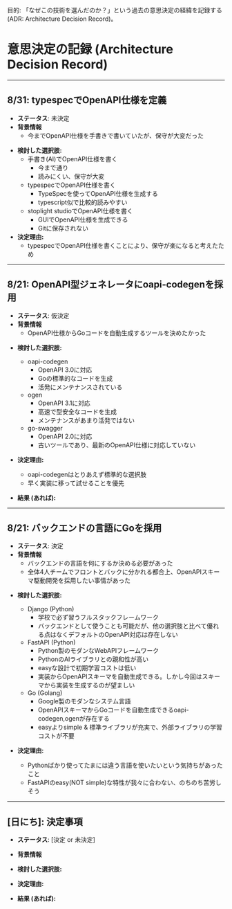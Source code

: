 目的: 「なぜこの技術を選んだのか？」という過去の意思決定の経緯を記録する (ADR: Architecture Decision Record)。
# 意思決定の記録 (Architecture Decision Record)
---

## 8/31: typespecでOpenAPI仕様を定義
- **ステータス**: 未決定
- **背景情報**
  - 今までOpenAPI仕様を手書きで書いていたが、保守が大変だった

* **検討した選択肢:**
  - 手書き(AI)でOpenAPI仕様を書く
    - 今まで通り
    - 読みにくい、保守が大変
  - typespecでOpenAPI仕様を書く
    - TypeSpecを使ってOpenAPI仕様を生成する
    - typescript似で比較的読みやすい
  - stoplight studioでOpenAPI仕様を書く
    - GUIでOpenAPI仕様を生成できる
    - Gitに保存されない
* **決定理由:**
  - typespecでOpenAPI仕様を書くことにより、保守が楽になると考えたため
---

## 8/21: OpenAPI型ジェネレータにoapi-codegenを採用
- **ステータス**: 仮決定
- **背景情報**
  - OpenAPI仕様からGoコードを自動生成するツールを決めたかった

* **検討した選択肢:**
  - oapi-codegen
    - OpenAPI 3.0に対応
    - Goの標準的なコードを生成
    - 活発にメンテナンスされている
  - ogen
    - OpenAPI 3.1に対応
    - 高速で型安全なコードを生成
    - メンテナンスがあまり活発ではない
  - go-swagger
    - OpenAPI 2.0に対応
    - 古いツールであり、最新のOpenAPI仕様に対応していない
* **決定理由:**
  - oapi-codegenはとりあえず標準的な選択肢
  - 早く実装に移って試せることを優先

* **結果 (あれば):**
---

## 8/21: バックエンドの言語にGoを採用
- **ステータス**: 決定
- **背景情報**
  - バックエンドの言語を何にするか決める必要があった
  - 全体4人チームでフロントとバックに分かれる都合上、OpenAPIスキーマ駆動開発を採用したい事情があった

* **検討した選択肢:**
  - Django (Python)
    - 学校で必ず習うフルスタックフレームワーク
    - バックエンドとして使うことも可能だが、他の選択肢と比べて優れる点はなくデフォルトのOpenAPI対応は存在しない
  - FastAPI (Python)
    - Python製のモダンなWebAPIフレームワーク
    - PythonのAIライブラリとの親和性が高い
    - easyな設計で初期学習コストは低い
    - 実装からOpenAPIスキーマを自動生成できる。しかし今回はスキーマから実装を生成するのが望ましい
  - Go (Golang)
    - Google製のモダンなシステム言語
    - OpenAPIスキーマからGoコードを自動生成できるoapi-codegen,ogenが存在する
    - easyよりsimple & 標準ライブラリが充実で、外部ライブラリの学習コストが不要

* **決定理由:**
  - Pythonばかり使ってたまには違う言語を使いたいという気持ちがあったこと
  - FastAPIのeasy(NOT simple)な特性が我々に合わない、のちのち苦労しそう
---

## [日にち]: 決定事項
- **ステータス**: [決定 or 未決定]

- **背景情報**

* **検討した選択肢:**

* **決定理由:**

* **結果 (あれば):**
